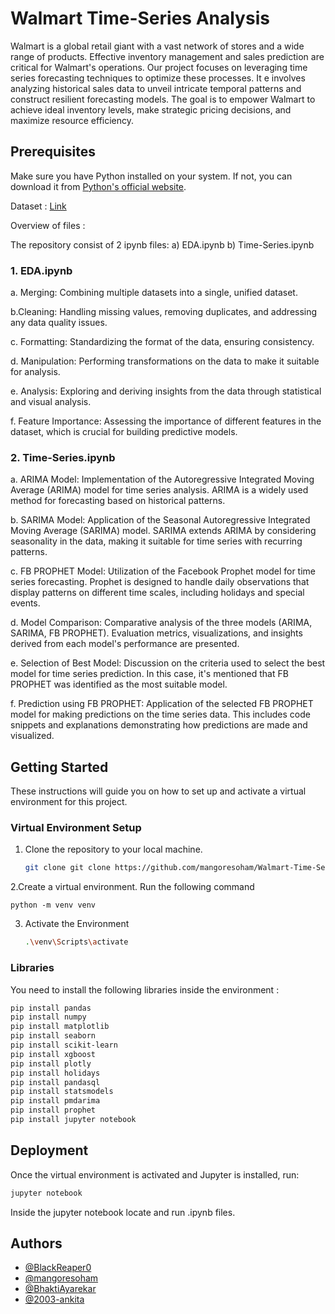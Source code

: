 
# Walmart Time-Series Analysis  

Walmart is a global retail giant with a vast network of stores and a wide range of products. Effective inventory management and sales prediction are critical for Walmart's operations. Our project focuses on leveraging time series forecasting techniques to optimize these processes.
It e involves analyzing historical sales data to unveil intricate temporal patterns and construct resilient forecasting models. The goal is to empower Walmart to achieve ideal inventory levels, make strategic pricing decisions, and maximize resource efficiency.

## Prerequisites

Make sure you have Python installed on your system. If not, you can download it from [Python's official website](https://www.python.org/).

Dataset : [Link](https://www.kaggle.com/code/rohanchopade/walmart-pbl/input)

Overview of files :

The repository consist of 2 ipynb files:
    a) EDA.ipynb
    b) Time-Series.ipynb

### 1. EDA.ipynb
a. Merging:
Combining multiple datasets into a single, unified dataset. 

b.Cleaning:
Handling missing values, removing duplicates, and addressing any data quality issues.

c. Formatting:
Standardizing the format of the data, ensuring consistency.

d. Manipulation:
Performing transformations on the data to make it suitable for analysis.

e. Analysis:
Exploring and deriving insights from the data through statistical and visual analysis.

f. Feature Importance:
Assessing the importance of different features in the dataset, which is crucial for building predictive models.

### 2. Time-Series.ipynb
a. ARIMA Model:
Implementation of the Autoregressive Integrated Moving Average (ARIMA) model for time series analysis. ARIMA is a widely used method for forecasting based on historical patterns.

b. SARIMA Model:
Application of the Seasonal Autoregressive Integrated Moving Average (SARIMA) model. SARIMA extends ARIMA by considering seasonality in the data, making it suitable for time series with recurring patterns.

c. FB PROPHET Model:
Utilization of the Facebook Prophet model for time series forecasting. Prophet is designed to handle daily observations that display patterns on different time scales, including holidays and special events.

d. Model Comparison:
Comparative analysis of the three models (ARIMA, SARIMA, FB PROPHET). Evaluation metrics, visualizations, and insights derived from each model's performance are presented.

e. Selection of Best Model:
Discussion on the criteria used to select the best model for time series prediction. In this case, it's mentioned that FB PROPHET was identified as the most suitable model.

f. Prediction using FB PROPHET:
Application of the selected FB PROPHET model for making predictions on the time series data. This includes code snippets and explanations demonstrating how predictions are made and visualized.




## Getting Started
These instructions will guide you on how to set up and activate a virtual environment for this project.

### Virtual Environment Setup

1. Clone the repository to your local machine.

   ```bash
   git clone git clone https://github.com/mangoresoham/Walmart-Time-Series-Analysis.git
   ```

2.Create a virtual environment. Run the following command

    python -m venv venv

3. Activate the Environment
    ```bash
    .\venv\Scripts\activate
    ```


### Libraries

You need to install the following libraries inside the environment :

```bash
pip install pandas
pip install numpy
pip install matplotlib
pip install seaborn
pip install scikit-learn
pip install xgboost
pip install plotly
pip install holidays
pip install pandasql
pip install statsmodels
pip install pmdarima
pip install prophet
pip install jupyter notebook
```
    
## Deployment

Once the virtual environment is activated and Jupyter is installed, run:
```bash
jupyter notebook
```
Inside the jupyter notebook locate and run .ipynb files.


## Authors

- [@BlackReaper0](https://github.com/BlackReaper0)
- [@mangoresoham](https://github.com/mangoresoham)
- [@BhaktiAyarekar](https://github.com/BhaktiAyarekar)
- [@2003-ankita](https://github.com/2003-ankita)
